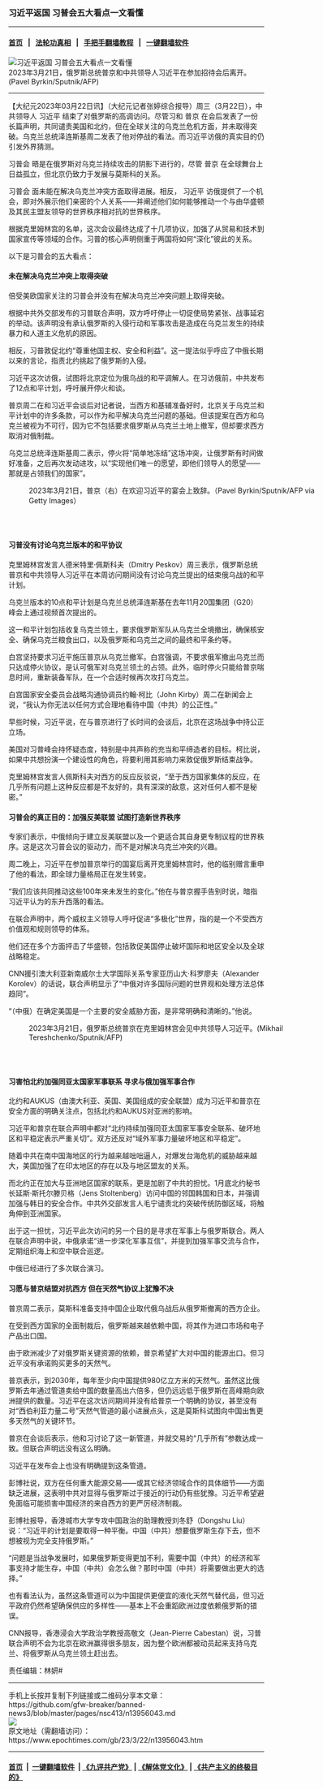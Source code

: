 ### 习近平返国 习普会五大看点一文看懂
------------------------

#### [首页](https://github.com/gfw-breaker/banned-news3/blob/master/README.md) &nbsp;&nbsp;|&nbsp;&nbsp; [法轮功真相](https://github.com/begood0513/basic/blob/master/README.md)  &nbsp;&nbsp;|&nbsp;&nbsp; [手把手翻墙教程](https://github.com/gfw-breaker/guides/wiki)  &nbsp;&nbsp;|&nbsp;&nbsp; [一键翻墙软件](https://github.com/gfw-breaker/nogfw/blob/master/README.md)  



<div><img alt="习近平返国 习普会五大看点一文看懂" class="attachment-djy_600_400 size-djy_600_400 wp-post-image" src="https://i.epochtimes.com/assets/uploads/2023/03/id13956065-000_33BT38V-600x400.jpg"/>
<div class="caption">
 2023年3月21日，俄罗斯总统普京和中共领导人习近平在参加招待会后离开。(Pavel Byrkin/Sputnik/AFP)
</div></div><hr/>


<div><p>
 【大纪元2023年03月22日讯】（大纪元记者张婷综合报导）周三（3月22日），中共领导人
 <ok href="https://www.epochtimes.com/gb/tag/%E4%B9%A0%E8%BF%91%E5%B9%B3.html">
  习近平
 </ok>
 结束了对俄罗斯的高调访问。尽管习和
 <ok href="https://www.epochtimes.com/gb/tag/%E6%99%AE%E4%BA%AC.html">
  普京
 </ok>
 在会后发表了一份长篇声明，共同谴责美国和北约，但在全球关注的乌克兰危机方面，并未取得突破。乌克兰总统泽连斯基周二发表了他对停战的看法。而习近平访俄的真实目的仍引发外界猜测。
</p>
<p>
 <ok href="https://www.epochtimes.com/gb/tag/%E4%B9%A0%E6%99%AE%E4%BC%9A.html">
  习普会
 </ok>
 晤是在俄罗斯对乌克兰持续攻击的阴影下进行的，尽管
 <ok href="https://www.epochtimes.com/gb/tag/%E6%99%AE%E4%BA%AC.html">
  普京
 </ok>
 在全球舞台上日益孤立，但北京仍致力于发展与莫斯科的关系。
</p>
<p>
 <ok href="https://www.epochtimes.com/gb/tag/%E4%B9%A0%E6%99%AE%E4%BC%9A.html">
  习普会
 </ok>
 面未能在解决乌克兰冲突方面取得进展。相反，
 <ok href="https://www.epochtimes.com/gb/tag/%E4%B9%A0%E8%BF%91%E5%B9%B3.html">
  习近平
 </ok>
 访俄提供了一个机会，即对外展示他们亲密的个人关系——并阐述他们如何能够推动一个与由华盛顿及其民主盟友领导的世界秩序相对抗的世界秩序。
</p>
<p>
 根据克里姆林宫的名单，这次会议最终达成了十几项协议，加强了从贸易和技术到国家宣传等领域的合作。习普的核心声明侧重于两国将如何“深化”彼此的关系。
</p>
<p>
 以下是习普会的五大看点：
</p>
<h4>
 未在解决乌克兰冲突上取得突破
</h4>
<p>
 倍受美欧国家关注的习普会并没有在解决乌克兰冲突问题上取得突破。
</p>
<p>
 根据中共外交部发布的习普联合声明，双方呼吁停止一切促使局势紧张、战事延宕的举动。该声明没有承认俄罗斯的入侵行动和军事攻击是造成在乌克兰发生的持续暴力和人道主义危机的原因。
</p>
<p>
 相反，习普敦促北约“尊重他国主权、安全和利益”。这一提法似乎呼应了中俄长期以来的言论，指责北约挑起了俄罗斯的入侵。
</p>
<p>
 习近平这次访俄，试图将北京定位为俄乌战的和平调解人。在习访俄前，中共发布了12点和平计划，呼吁展开停火和谈。
</p>
<p>
 普京周二在和习近平会谈后对记者说，当西方和基辅准备好时，北京关于乌克兰和平计划中的许多条款，可以作为和平解决乌克兰问题的基础。但该提案在西方和乌克兰被视为不可行，因为它不包括要求俄罗斯从乌克兰土地上撤军，但却要求西方取消对俄制裁。
</p>
<p>
 乌克兰总统泽连斯基周二表示，停火将“简单地冻结”这场冲突，让俄罗斯有时间做好准备，之后再次发动进攻，以“实现他们唯一的愿望，即他们领导人的愿望——那就是占领我们的国家”。
</p>
<figure aria-describedby="caption-attachment-13955571" class="wp-caption aligncenter" id="attachment_13955571" style="width: 600px">
 <ok href="https://i.epochtimes.com/assets/uploads/2023/03/id13955571-GettyImages-1248996432.jpg" target="_blank">
  <img alt="" class="size-large wp-image-13955571" src="https://i.epochtimes.com/assets/uploads/2023/03/id13955571-GettyImages-1248996432-600x390.jpg"/>
 </ok>
 <br/><figcaption class="wp-caption-text" id="caption-attachment-13955571">
  2023年3月21日，普京（右）在欢迎习近平的宴会上致辞。（Pavel Byrkin/Sputnik/AFP via Getty Images）
 </figcaption><br/>
</figure><br/>
<h4>
 习普没有讨论乌克兰版本的和平协议
</h4>
<p>
 克里姆林宫发言人德米特里‧佩斯科夫（Dmitry Peskov）周三表示，俄罗斯总统普京和中共领导人习近平在本周访问期间没有讨论乌克兰提出的结束俄乌战的和平计划。
</p>
<p>
 乌克兰版本的10点和平计划是乌克兰总统泽连斯基在去年11月20国集团（G20）峰会上通过视频首次提出的。
</p>
<p>
 这一和平计划包括收复乌克兰领土，要求俄罗斯军队从乌克兰全境撤出，确保核安全、确保乌克兰粮食出口，以及俄罗斯和乌克兰之间的最终和平条约等。
</p>
<p>
 白宫坚持要求习近平施压普京从乌克兰撤军。白宫强调，不要求俄军撤出乌克兰而只达成停火协议，是认可俄军对乌克兰领土的占领。此外，临时停火只能给普京喘息时间，重新装备军队，在一个合适时候再次攻打乌克兰。
</p>
<p>
 白宫国家安全委员会战略沟通协调员约翰‧柯比（John Kirby）周二在新闻会上说，“我认为你无法以任何方式合理地看待中国（中共）的公正性。”
</p>
<p>
 早些时候，习近平说，在与普京进行了长时间的会谈后，北京在这场战争中持公正立场。
</p>
<p>
 美国对习普峰会持怀疑态度，特别是中共声称的充当和平缔造者的目标。柯比说，如果中共想扮演一个建设性的角色，将要利用其影响力来敦促俄罗斯结束战争。
</p>
<p>
 克里姆林宫发言人佩斯科夫对西方的反应反驳说，“至于西方国家集体的反应，在几乎所有问题上这种反应都是不友好的，具有深深的敌意，这对任何人都不是秘密。”
</p>
<h4>
 习普会的真正目的：加强反美联盟 试图打造新世界秩序
</h4>
<p>
 专家们表示，中俄倾向于建立反美联盟以及一个更适合其自身更专制议程的世界秩序。这是这次习普会议的驱动力，而不是对解决乌克兰冲突的兴趣。
</p>
<p>
 周二晚上，习近平在参加普京举行的国宴后离开克里姆林宫时，他的临别赠言重申了他的看法，即全球力量格局正在发生转变。
</p>
<p>
 “我们应该共同推动这些100年来未发生的变化。”他在与普京握手告别时说，暗指习近平认为的东升西落的看法。
</p>
<p>
 在联合声明中，两个威权主义领导人呼吁促进“多极化”世界，指的是一个不受西方价值观和规则领导的体系。
</p>
<p>
 他们还在多个方面抨击了华盛顿，包括敦促美国停止破坏国际和地区安全以及全球战略稳定。
</p>
<p>
 CNN援引澳大利亚新南威尔士大学国际关系专家亚历山大‧科罗廖夫（Alexander Korolev）的话说，联合声明显示了“中俄对许多国际问题的世界观和处理方法总体趋同”。
</p>
<p>
 “（中俄）在确定美国是一个主要的安全威胁方面，是非常明确和清晰的。”他说。
</p>
<figure aria-describedby="caption-attachment-13955454" class="wp-caption aligncenter" id="attachment_13955454" style="width: 600px">
 <ok href="https://i.epochtimes.com/assets/uploads/2023/03/id13955454-000_33BR4YV.jpg" target="_blank">
  <img alt="" class="size-large wp-image-13955454" src="https://i.epochtimes.com/assets/uploads/2023/03/id13955454-000_33BR4YV-600x409.jpg"/>
 </ok>
 <br/><figcaption class="wp-caption-text" id="caption-attachment-13955454">
  2023年3月21日，俄罗斯总统普京在克里姆林宫会见中共领导人习近平。(Mikhail Tereshchenko/Sputnik/AFP)
 </figcaption><br/>
</figure><br/>
<h4>
 习害怕北约加强同亚太国家军事联系 寻求与俄加强军事合作
</h4>
<p>
 北约和AUKUS（由澳大利亚、英国、美国组成的安全联盟）成为习近平和普京在安全方面的明确关注点，包括北约和AUKUS对亚洲的影响。
</p>
<p>
 习近平和普京在联合声明中都对“北约持续加强同亚太国家军事安全联系、破坏地区和平稳定表示严重关切”。双方还反对“域外军事力量破坏地区和平稳定”。
</p>
<p>
 随着中共在南中国海地区的行为越来越咄咄逼人，对爆发台海危机的威胁越来越大，美国加强了在印太地区的存在以及与地区盟友的关系。
</p>
<p>
 而北约正在加大与亚洲地区国家的联系，更是加剧了中共的担忧。1月底北约秘书长延斯‧斯托尔滕贝格（Jens Stoltenberg）访问中国的邻国韩国和日本，并强调加强与韩日的安全合作。中共外交部发言人毛宁谴责北约突破传统防御区域，将触角伸到亚洲国家。
</p>
<p>
 出于这一担忧，习近平此次访问的另一个目的是寻求在军事上与俄罗斯联合。两人在联合声明中说，中俄承诺“进一步深化军事互信”，并提到加强军事交流与合作，定期组织海上和空中联合巡逻。
</p>
<p>
 中俄已经进行了多次联合演习。
</p>
<h4>
 习愿与普京结盟对抗西方 但在天然气协议上犹豫不决
</h4>
<p>
 普京周二表示，莫斯科准备支持中国企业取代俄乌战后从俄罗斯撤离的西方企业。
</p>
<p>
 在受到西方国家的全面制裁后，俄罗斯越来越依赖中国，将其作为进口市场和电子产品出口国。
</p>
<p>
 由于欧洲减少了对俄罗斯关键资源的依赖，普京希望扩大对中国的能源出口。但习近平没有承诺购买更多的天然气。
</p>
<p>
 普京表示，到2030年，每年至少向中国提供980亿立方米的天然气。虽然这比俄罗斯去年通过管道卖给中国的数量高出六倍多，但仍远远低于俄罗斯在高峰期向欧洲提供的数量。习近平在这次访问期间并没有给普京一个明确的协议，甚至没有对“西伯利亚力量二号”天然气管道的最小进展点头，这是莫斯科试图向中国出售更多天然气的关键环节。
</p>
<p>
 普京在会谈后表示，他和习讨论了这一新管道，并就交易的“几乎所有”参数达成一致。但联合声明远没有这么明确。
</p>
<p>
 习近平在发布会上也没有明确提到这条管道。
</p>
<p>
 彭博社说，双方在任何重大能源交易——或其它经济领域合作的具体细节——方面缺乏进展，这表明中共对显得与俄罗斯过于接近的行动仍有些犹豫。习近平希望避免面临可能损害中国经济的来自西方的更严厉经济制裁。
</p>
<p>
 彭博社报导，香港城市大学专攻中国政治的助理教授刘冬舒（Dongshu Liu）说：“习近平的计划是要取得一种平衡。中国（中共）想要俄罗斯生存下去，但不想被视为完全支持俄罗斯。”
</p>
<p>
 “问题是当战争发展时，如果俄罗斯变得更加不利，需要中国（中共）的经济和军事支持才能生存，中国（中共）会怎么做？那时中国（中共）将需要做出更大的选择。”
</p>
<p>
 也有看法认为，虽然这条管道可以为中国提供更便宜的液化天然气替代品，但习近平政府仍然希望确保供应的多样性——基本上不会重蹈欧洲过度依赖俄罗斯的错误。
</p>
<p>
 CNN报导，香港浸会大学政治学教授高敬文（Jean-Pierre Cabestan）说，习普联合声明不会为北京在欧洲赢得很多朋友，因为整个欧洲都被动员起来支持乌克兰、将俄罗斯从乌克兰领土赶出去。
</p>
<p>
 责任编辑：林妍#
</p>
</div>
<hr/>
手机上长按并复制下列链接或二维码分享本文章：<br/>
https://github.com/gfw-breaker/banned-news3/blob/master/pages/nsc413/n13956043.md <br/>
<a href='https://github.com/gfw-breaker/banned-news3/blob/master/pages/nsc413/n13956043.md'><img src='https://github.com/gfw-breaker/banned-news3/blob/master/pages/nsc413/n13956043.md.png'/></a> <br/>
原文地址（需翻墙访问）：https://www.epochtimes.com/gb/23/3/22/n13956043.htm


------------------------
#### [首页](https://github.com/gfw-breaker/banned-news3/blob/master/README.md) &nbsp;|&nbsp; [一键翻墙软件](https://github.com/gfw-breaker/nogfw/blob/master/README.md) &nbsp;| [《九评共产党》](https://github.com/gfw-breaker/9ping.md/blob/master/README.md#九评之一评共产党是什么) | [《解体党文化》](https://github.com/gfw-breaker/jtdwh.md/blob/master/README.md) | [《共产主义的终极目的》](https://github.com/gfw-breaker/gczydzjmd.md/blob/master/README.md)


<img src='http://gfw-breaker.win/banned-news3/pages/nsc413/n13956043.md' width='0px' height='0px'/>